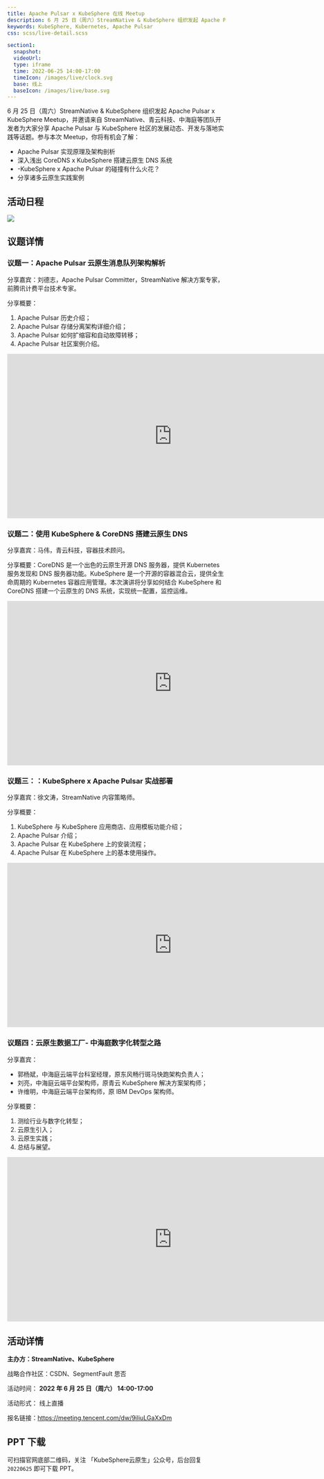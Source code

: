 ```yaml
---
title: Apache Pulsar x KubeSphere 在线 Meetup
description: 6 月 25 日（周六）StreamNative & KubeSphere 组织发起 Apache Pulsar x KubeSphere Meetup，并邀请来自 StreamNative、青云科技、中海庭等团队开发者为大家分享 Apache Pulsar 与 KubeSphere 社区的发展动态、开发与落地实践等话题。
keywords: KubeSphere, Kubernetes, Apache Pulsar
css: scss/live-detail.scss

section1:
  snapshot: 
  videoUrl: 
  type: iframe
  time: 2022-06-25 14:00-17:00
  timeIcon: /images/live/clock.svg
  base: 线上
  baseIcon: /images/live/base.svg
---
```


6 月 25 日（周六）StreamNative & KubeSphere 组织发起 Apache Pulsar x KubeSphere Meetup，并邀请来自 StreamNative、青云科技、中海庭等团队开发者为大家分享 Apache Pulsar 与 KubeSphere 社区的发展动态、开发与落地实践等话题。参与本次 Meetup，你将有机会了解：
- Apache Pulsar 实现原理及架构剖析
- 深入浅出 CoreDNS x KubeSphere 搭建云原生 DNS 系统
- -KubeSphere x Apache Pulsar 的碰撞有什么火花？
- 分享诸多云原生实践案例

## 活动日程

![](https://pek3b.qingstor.com/kubesphere-community/images/ApachePulsar-KubeSphere-meetup-poster.png)

## 议题详情

### 议题一：Apache Pulsar 云原生消息队列架构解析

分享嘉宾：刘德志，Apache Pulsar Committer，StreamNative 解决方案专家，前腾讯计费平台技术专家。

分享概要：
1. Apache Pulsar 历史介绍；
2. Apache Pulsar 存储分离架构详细介绍；
3. Apache Pulsar 如何扩缩容和自动故障转移；
4. Apache Pulsar 社区案例介绍。

<iframe width="760" height="380" src="https://player.bilibili.com/player.html?aid=600408109&bvid=BV1MB4y1W7Lr&cid=758099463&page=1&high_quality=1" scrolling="no" border="0" frameborder="no" framespacing="0" allowfullscreen="true"> </iframe>

### 议题二：使用 KubeSphere & CoreDNS 搭建云原生 DNS

分享嘉宾：马伟，青云科技，容器技术顾问。

分享概要：CoreDNS 是一个出色的云原生开源 DNS 服务器，提供 Kubernetes 服务发现和 DNS 服务器功能。KubeSphere 是一个开源的容器混合云，提供全生命周期的 Kubernetes 容器应用管理。本次演讲将分享如何结合 KubeSphere 和 CoreDNS 搭建一个云原生的 DNS 系统，实现统一配置，监控运维。

<iframe width="760" height="380" src="https://player.bilibili.com/player.html?aid=642935218&bvid=BV1HY4y1n7PV&cid=758124588&page=1&high_quality=1" scrolling="no" border="0" frameborder="no" framespacing="0" allowfullscreen="true"> </iframe>

### 议题三：：KubeSphere x Apache Pulsar 实战部署

分享嘉宾：徐文涛，StreamNative 内容策略师。

分享概要：
1. KubeSphere 与 KubeSphere 应用商店、应用模板功能介绍；
2. Apache Pulsar 介绍；
3. Apache Pulsar 在 KubeSphere 上的安装流程；
4. Apache Pulsar 在 KubeSphere 上的基本使用操作。

<iframe width="760" height="380" src="https://player.bilibili.com/player.html?aid=257994185&bvid=BV1Ja411X7Ls&cid=758125825&page=1&high_quality=1" scrolling="no" border="0" frameborder="no" framespacing="0" allowfullscreen="true"> </iframe>

### 议题四：云原生数据工厂- 中海庭数字化转型之路

分享嘉宾：
- 郭杨斌，中海庭云端平台科室经理，原东风畅行斑马快跑架构负责人；
- 刘亮，中海庭云端平台架构师，原青云 KubeSphere 解决方案架构师；
- 许维明，中海庭云端平台架构师，原 IBM DevOps 架构师。

分享概要：
1. 测绘行业与数字化转型；
2. 云原生引入；
3. 云原生实践；
4. 总结与展望。

<iframe width="760" height="380" src="https://player.bilibili.com/player.html?aid=427959522&bvid=BV15G411x7oi&cid=758122437&page=1&high_quality=1" scrolling="no" border="0" frameborder="no" framespacing="0" allowfullscreen="true"> </iframe>

## 活动详情

**主办方：StreamNative、KubeSphere**

战略合作社区：CSDN、SegmentFault 思否

活动时间： **2022 年 6 月 25 日（周六） 14:00-17:00**

活动形式： 线上直播

报名链接：https://meeting.tencent.com/dw/9iliuLGaXxDm

## PPT 下载

可扫描官网底部二维码，关注 「KubeSphere云原生」公众号，后台回复 `20220625` 即可下载 PPT。